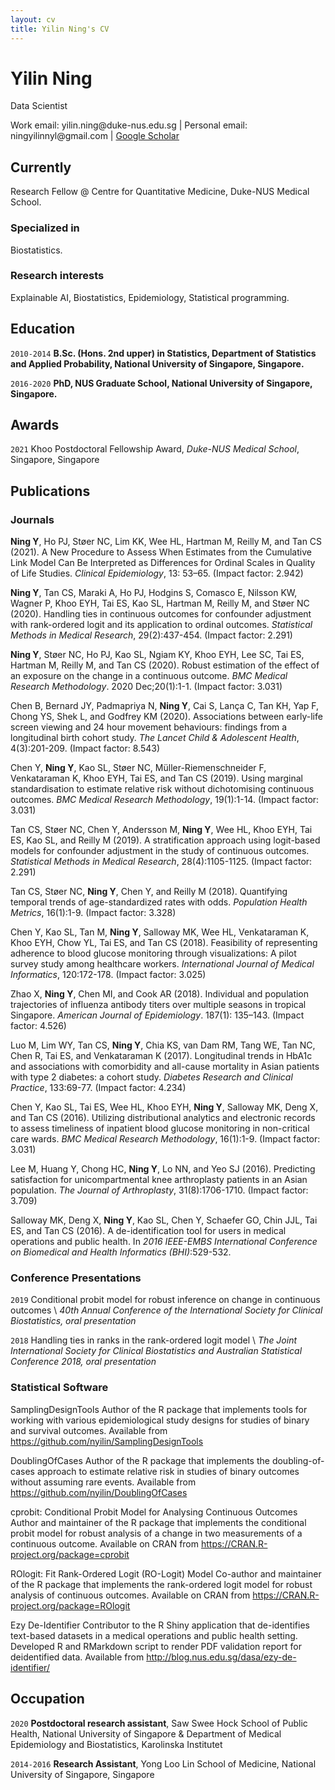 ```yaml
---
layout: cv
title: Yilin Ning's CV
---
```

# Yilin Ning
Data Scientist

<div id="webaddress">
Work email: yilin.ning@duke-nus.edu.sg
| Personal email: ningyilinnyl@gmail.com
| <a href="https://scholar.google.com/citations?user=T7M0MMIAAAAJ&hl=en">Google Scholar</a>
</div>


## Currently

Research Fellow @ Centre for Quantitative Medicine, Duke-NUS Medical School.

### Specialized in

Biostatistics.


### Research interests

Explainable AI, Biostatistics, Epidemiology, Statistical programming.


## Education

`2010-2014`
__B.Sc. (Hons. 2nd upper) in Statistics, Department of Statistics and Applied Probability, National University of Singapore, Singapore.__

`2016-2020`
__PhD, NUS Graduate School, National University of Singapore, Singapore.__


## Awards

`2021`
Khoo Postdoctoral Fellowship Award, *Duke-NUS Medical School*, Singapore, Singapore



## Publications

### Journals

**Ning Y**, Ho PJ, Støer NC, Lim KK, Wee HL, Hartman M, Reilly M, and Tan CS (2021). A New Procedure to Assess When Estimates from the Cumulative Link Model Can Be Interpreted as Differences for Ordinal Scales in Quality of Life Studies. *Clinical Epidemiology*, 13: 53–65. (Impact factor: 2.942) 

**Ning Y**, Tan CS, Maraki A, Ho PJ, Hodgins S, Comasco E, Nilsson KW, Wagner P, Khoo EYH, Tai ES, Kao SL, Hartman M, Reilly M, and Støer NC (2020). Handling ties in continuous outcomes for confounder adjustment with rank-ordered logit and its application to ordinal outcomes. *Statistical Methods in Medical Research*, 29(2):437-454. (Impact factor: 2.291)

**Ning Y**, Støer NC, Ho PJ, Kao SL, Ngiam KY, Khoo EYH, Lee SC, Tai ES, Hartman M, Reilly M, and Tan CS (2020). Robust estimation of the effect of an exposure on the change in a continuous outcome. *BMC Medical Research Methodology*. 2020 Dec;20(1):1-1. (Impact factor: 3.031)

Chen B, Bernard JY, Padmapriya N, **Ning Y**, Cai S, Lança C, Tan KH, Yap F, Chong YS, Shek L, and Godfrey KM (2020). Associations between early-life screen viewing and 24 hour movement behaviours: findings from a longitudinal birth cohort study. *The Lancet Child & Adolescent Health*, 4(3):201-209. (Impact factor: 8.543)

Chen Y, **Ning Y**, Kao SL, Støer NC, Müller-Riemenschneider F, Venkataraman K, Khoo EYH, Tai ES, and Tan CS (2019). Using marginal standardisation to estimate relative risk without dichotomising continuous outcomes. *BMC Medical Research Methodology*, 19(1):1-14. (Impact factor: 3.031)

Tan CS, Støer NC, Chen Y, Andersson M, **Ning Y**, Wee HL, Khoo EYH, Tai ES, Kao SL, and Reilly M (2019). A stratification approach using logit-based models for confounder adjustment in the study of continuous outcomes. *Statistical Methods in Medical Research*, 28(4):1105-1125. (Impact factor: 2.291)

Tan CS, Støer NC, **Ning Y**, Chen Y, and Reilly M (2018). Quantifying temporal trends of age-standardized rates with odds. *Population Health Metrics*, 16(1):1-9. (Impact factor: 3.328)

Chen Y, Kao SL, Tan M, **Ning Y**, Salloway MK, Wee HL, Venkataraman K, Khoo EYH, Chow YL, Tai ES, and Tan CS (2018). Feasibility of representing adherence to blood glucose monitoring through visualizations: A pilot survey study among healthcare workers. *International Journal of Medical Informatics*, 120:172-178. (Impact factor: 3.025)

Zhao X, **Ning Y**, Chen MI, and Cook AR (2018). Individual and population trajectories of influenza antibody titers over multiple seasons in tropical Singapore. *American Journal of Epidemiology*. 187(1): 135–143. (Impact factor: 4.526)

Luo M, Lim WY, Tan CS, **Ning Y**, Chia KS, van Dam RM, Tang WE, Tan NC, Chen R, Tai ES, and Venkataraman K (2017). Longitudinal trends in HbA1c and associations with comorbidity and all-cause mortality in Asian patients with type 2 diabetes: a cohort study. *Diabetes Research and Clinical Practice*, 133:69-77. (Impact factor: 4.234)

Chen Y, Kao SL, Tai ES, Wee HL, Khoo EYH, **Ning Y**, Salloway MK, Deng X, and Tan CS (2016). Utilizing distributional analytics and electronic records to assess timeliness of inpatient blood glucose monitoring in non-critical care wards. *BMC Medical Research Methodology*, 16(1):1-9. (Impact factor: 3.031)

Lee M, Huang Y, Chong HC, **Ning Y**, Lo NN, and Yeo SJ (2016). Predicting satisfaction for unicompartmental knee arthroplasty patients in an Asian population. *The Journal of Arthroplasty*, 31(8):1706-1710. (Impact factor: 3.709)

Salloway MK, Deng X, **Ning Y**, Kao SL, Chen Y, Schaefer GO, Chin JJL, Tai ES, and Tan CS (2016). A de-identification tool for users in medical operations and public health. In *2016 IEEE-EMBS International Conference on Biomedical and Health Informatics (BHI)*:529-532.


### Conference Presentations

`2019`
Conditional probit model for robust inference on change in continuous outcomes \\
*40th Annual Conference of the International Society for Clinical Biostatistics, oral presentation*

`2018`
Handling ties in ranks in the rank-ordered logit model \\
*The Joint International Society for Clinical Biostatistics and Australian Statistical Conference 2018, oral presentation*

### Statistical Software

SamplingDesignTools
Author of the R package that implements tools for working with various epidemiological study designs for studies of binary and survival outcomes.
Available from https://github.com/nyilin/SamplingDesignTools

DoublingOfCases
Author of the R package that implements the doubling-of-cases approach to estimate relative risk in studies of binary outcomes without assuming rare events. 
Available from https://github.com/nyilin/DoublingOfCases

cprobit: Conditional Probit Model for Analysing Continuous Outcomes
Author and maintainer of the R package that implements the conditional probit model for robust analysis of a change in two measurements of a continuous outcome.
Available on CRAN from https://CRAN.R-project.org/package=cprobit

ROlogit: Fit Rank-Ordered Logit (RO-Logit) Model
Co-author and maintainer of the R package that implements the rank-ordered logit model for robust analysis of continuous outcomes.
Available on CRAN from https://CRAN.R-project.org/package=ROlogit

Ezy De-Identifier
Contributor to the R Shiny application that de-identifies text-based datasets in a medical operations and public health setting. Developed R and RMarkdown script to render PDF validation report for deidentified data.
Available from http://blog.nus.edu.sg/dasa/ezy-de-identifier/


## Occupation

`2020`
__Postdoctoral research assistant__, Saw Swee Hock School of Public Health, National University of Singapore & Department of Medical Epidemiology and Biostatistics, Karolinska Institutet

`2014-2016`
__Research Assistant__, Yong Loo Lin School of Medicine, National University of Singapore, Singapore



<!-- ### Footer

Last updated: May 2013 -->


